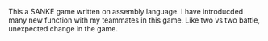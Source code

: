 This a SANKE game written on assembly language. I have introducded many new function with my teammates in this game. 
Like two vs two battle, unexpected change in the game. 

